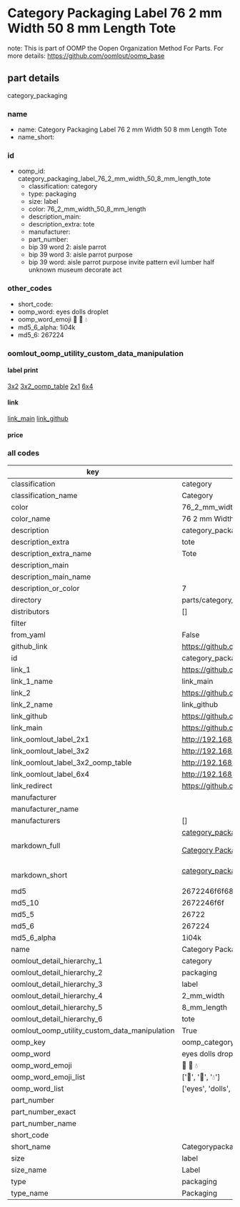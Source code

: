 # Category Packaging Label 76 2 mm Width 50 8 mm Length Tote  

note: This is part of OOMP the Oopen Organization Method For Parts. For more details: https://github.com/oomlout/oomp_base

##  part details
  



category_packaging



### name
* name: Category Packaging Label 76 2 mm Width 50 8 mm Length Tote
* name_short: 
### id
* oomp_id: category_packaging_label_76_2_mm_width_50_8_mm_length_tote
  * classification: category
  * type: packaging
  * size: label
  * color: 76_2_mm_width_50_8_mm_length
  * description_main: 
  * description_extra: tote
  * manufacturer: 
  * part_number: 
  * bip 39 word 2: aisle parrot
  * bip 39 word 3: aisle parrot purpose
  * bip 39 word: aisle parrot purpose invite pattern evil lumber half unknown museum decorate act

### other_codes
* short_code: 
* oomp_word: eyes dolls droplet
* oomp_word_emoji :eyes: :dolls: :droplet:
* md5_6_alpha: 1i04k
* md5_6: 267224






### oomlout_oomp_utility_custom_data_manipulation
#### label print
[3x2](http://192.168.1.245:1112/?label=oomp%201i04k)
[3x2_oomp_table](http://192.168.1.108:1112/?label=oomp%201i04k)
[2x1](http://192.168.1.242:1112/?label=oomp%201i04k)
[6x4](http://192.168.1.55:1112/?label=oomp%201i04k)    

#### link

[link_main](https://github.com/oomlout/oomlout_oomp_version_1_messy/tree/main/parts/category_packaging_label_76_2_mm_width_50_8_mm_length_tote) [link_github](https://github.com/oomlout/oomlout_oomp_version_1_messy/tree/main/parts/category_packaging_label_76_2_mm_width_50_8_mm_length_tote)                             

#### price







### all codes 
| key | value |  
| --- | --- |  
| classification | category |  
| classification_name | Category |  
| color | 76_2_mm_width_50_8_mm_length |  
| color_name | 76 2 mm Width 50 8 mm Length |  
| description | category_packaging |  
| description_extra | tote |  
| description_extra_name | Tote |  
| description_main |  |  
| description_main_name |  |  
| description_or_color | 7  |  
| directory | parts/category_packaging_label_76_2_mm_width_50_8_mm_length_tote |  
| distributors | [] |  
| filter |  |  
| from_yaml | False |  
| github_link | https://github.com/oomlout/oomlout_oomp_part_src/tree/main/parts/category_packaging_label_76_2_mm_width_50_8_mm_length_tote |  
| id | category_packaging_label_76_2_mm_width_50_8_mm_length_tote |  
| link_1 | https://github.com/oomlout/oomlout_oomp_version_1_messy/tree/main/parts/category_packaging_label_76_2_mm_width_50_8_mm_length_tote |  
| link_1_name | link_main |  
| link_2 | https://github.com/oomlout/oomlout_oomp_version_1_messy/tree/main/parts/category_packaging_label_76_2_mm_width_50_8_mm_length_tote |  
| link_2_name | link_github |  
| link_github | https://github.com/oomlout/oomlout_oomp_version_1_messy/tree/main/parts/category_packaging_label_76_2_mm_width_50_8_mm_length_tote |  
| link_main | https://github.com/oomlout/oomlout_oomp_version_1_messy/tree/main/parts/category_packaging_label_76_2_mm_width_50_8_mm_length_tote |  
| link_oomlout_label_2x1 | http://192.168.1.242:1112/?label=oomp%201i04k |  
| link_oomlout_label_3x2 | http://192.168.1.245:1112/?label=oomp%201i04k |  
| link_oomlout_label_3x2_oomp_table | http://192.168.1.108:1112/?label=oomp%201i04k |  
| link_oomlout_label_6x4 | http://192.168.1.55:1112/?label=oomp%201i04k |  
| link_redirect | https://github.com/oomlout/oomlout_oomp_version_1_messy/tree/main/parts/category_packaging_label_76_2_mm_width_50_8_mm_length_tote |  
| manufacturer |  |  
| manufacturer_name |  |  
| manufacturers | [] |  
| markdown_full | [category_packaging_label_76_2_mm_width_50_8_mm_length_tote](none)<br>[](none)<br>[Category Packaging Label 76 2 Mm Width 50 8 Mm Length Tote](none)<br><br> |  
| markdown_short | [category_packaging_label_76_2_mm_width_50_8_mm_length_tote](none)<br><br> |  
| md5 | 2672246f6f68709d37d0a7615ce8182d |  
| md5_10 | 2672246f6f |  
| md5_5 | 26722 |  
| md5_6 | 267224 |  
| md5_6_alpha | 1i04k |  
| name | Category Packaging Label 76 2 mm Width 50 8 mm Length Tote |  
| oomlout_detail_hierarchy_1 | category |  
| oomlout_detail_hierarchy_2 | packaging |  
| oomlout_detail_hierarchy_3 | label |  
| oomlout_detail_hierarchy_4 | 2_mm_width |  
| oomlout_detail_hierarchy_5 | 8_mm_length |  
| oomlout_detail_hierarchy_6 | tote |  
| oomlout_oomp_utility_custom_data_manipulation | True |  
| oomp_key | oomp_category_packaging_label_76_2_mm_width_50_8_mm_length_tote |  
| oomp_word | eyes dolls droplet |  
| oomp_word_emoji | :eyes: :dolls: :droplet: |  
| oomp_word_emoji_list | [':eyes:', ':dolls:', ':droplet:'] |  
| oomp_word_list | ['eyes', 'dolls', 'droplet'] |  
| part_number |  |  
| part_number_exact |  |  
| part_number_name |  |  
| short_code |  |  
| short_name | Categorypackaging |  
| size | label |  
| size_name | Label |  
| type | packaging |  
| type_name | Packaging |  
